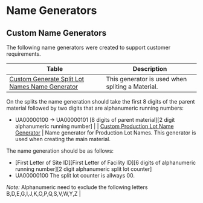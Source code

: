 ﻿# Name Generators

## Custom Name Generators

The following name generators were created to support customer requirements.

| Table                     | Description       |
| ------                    | ------            |
| [Custom Generate Split Lot Names Name Generator](/AMSOsram/techspec>artifacts>namegenerators>CustomGenerateSplitLotNamesNameGenerator) | This generator is used when spliting a Material.

On the splits the name generation should take the first 8 digits of the parent material followed by two digits that are alphanumeric running numbers:

* UA00000100 -> UA00000101 [8 digits of parent material][2 digit alphanumeric running number] | 
| [Custom Production Lot Name Generator](/AMSOsram/techspec>artifacts>namegenerators>CustomProductionLotNameGenerator) | Name generator for Production Lot Names. This generator is used when creating the main material.

The name generation should be as follows:
- [First Letter of Site ID][First Letter of Facility ID][6 digits of alphanumeric running number][2 digit alphanumeric split lot counter]
- UA00000100
The split lot counter is allways 00.

*Note:*
Alphanumeric need to exclude the following letters B,D,E,G,I,J,K,O,P,Q,S,V,W,Y,Z | 


